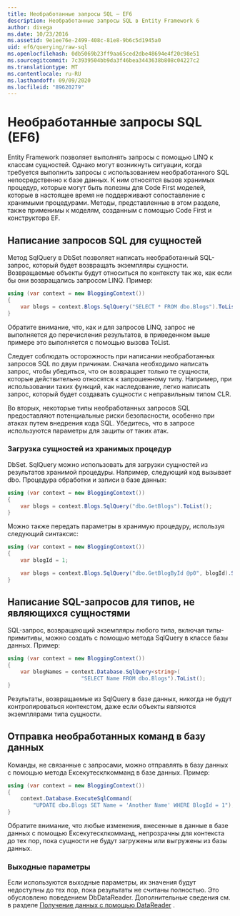 ```yaml
---
title: Необработанные запросы SQL — EF6
description: Необработанные запросы SQL в Entity Framework 6
author: divega
ms.date: 10/23/2016
ms.assetid: 9e1ee76e-2499-408c-81e8-9b6c5d1945a0
uid: ef6/querying/raw-sql
ms.openlocfilehash: 0db5069b23ff9aa65ced2dbe48694e4f20c98e51
ms.sourcegitcommit: 7c3939504bb9da3f46bea3443638b808c04227c2
ms.translationtype: MT
ms.contentlocale: ru-RU
ms.lasthandoff: 09/09/2020
ms.locfileid: "89620279"
---
```

# <a name="raw-sql-queries-ef6"></a>Необработанные запросы SQL (EF6)

Entity Framework позволяет выполнять запросы с помощью LINQ к классам сущностей. Однако могут возникнуть ситуации, когда требуется выполнить запросы с использованием необработанного SQL непосредственно к базе данных. К ним относятся вызов хранимых процедур, которые могут быть полезны для Code First моделей, которые в настоящее время не поддерживают сопоставление с хранимыми процедурами. Методы, представленные в этом разделе, также применимы к моделям, созданным с помощью Code First и конструктора EF.  

## <a name="writing-sql-queries-for-entities"></a>Написание запросов SQL для сущностей  

Метод SqlQuery в DbSet позволяет написать необработанный SQL-запрос, который будет возвращать экземпляры сущности. Возвращаемые объекты будут относиться по контексту так же, как если бы они возвращались запросом LINQ. Пример:  

``` csharp  
using (var context = new BloggingContext())
{
    var blogs = context.Blogs.SqlQuery("SELECT * FROM dbo.Blogs").ToList();
}
```  

Обратите внимание, что, как и для запросов LINQ, запрос не выполняется до перечисления результатов, в приведенном выше примере это выполняется с помощью вызова ToList.  

Следует соблюдать осторожность при написании необработанных запросов SQL по двум причинам. Сначала необходимо написать запрос, чтобы убедиться, что он возвращает только те сущности, которые действительно относятся к запрошенному типу. Например, при использовании таких функций, как наследование, легко написать запрос, который будет создавать сущности с неправильным типом CLR.  

Во вторых, некоторые типы необработанных запросов SQL предоставляют потенциальные риски безопасности, особенно при атаках путем внедрения кода SQL. Убедитесь, что в запросе используются параметры для защиты от таких атак.  

### <a name="loading-entities-from-stored-procedures"></a>Загрузка сущностей из хранимых процедур  

DbSet. SqlQuery можно использовать для загрузки сущностей из результатов хранимой процедуры. Например, следующий код вызывает dbo. Процедура обработки и записи в базе данных:  

``` csharp
using (var context = new BloggingContext())
{
    var blogs = context.Blogs.SqlQuery("dbo.GetBlogs").ToList();
}
```  

Можно также передать параметры в хранимую процедуру, используя следующий синтаксис:  

``` csharp
using (var context = new BloggingContext())
{
    var blogId = 1;

    var blogs = context.Blogs.SqlQuery("dbo.GetBlogById @p0", blogId).Single();
}
```  

## <a name="writing-sql-queries-for-non-entity-types"></a>Написание SQL-запросов для типов, не являющихся сущностями  

SQL-запрос, возвращающий экземпляры любого типа, включая типы-примитивы, можно создать с помощью метода SqlQuery в классе базы данных. Пример:  

``` csharp
using (var context = new BloggingContext())
{
    var blogNames = context.Database.SqlQuery<string>(
                       "SELECT Name FROM dbo.Blogs").ToList();
}
```  

Результаты, возвращаемые из SqlQuery в базе данных, никогда не будут контролироваться контекстом, даже если объекты являются экземплярами типа сущности.  

## <a name="sending-raw-commands-to-the-database"></a>Отправка необработанных команд в базу данных  

Команды, не связанные с запросами, можно отправлять в базу данных с помощью метода Ексекутесклкомманд в базе данных. Пример:  

``` csharp
using (var context = new BloggingContext())
{
    context.Database.ExecuteSqlCommand(
        "UPDATE dbo.Blogs SET Name = 'Another Name' WHERE BlogId = 1");
}
```  

Обратите внимание, что любые изменения, внесенные в данные в базе данных с помощью Ексекутесклкомманд, непрозрачны для контекста до тех пор, пока сущности не будут загружены или выгружены из базы данных.  

### <a name="output-parameters"></a>Выходные параметры  

Если используются выходные параметры, их значения будут недоступны до тех пор, пока результаты не считаны полностью. Это обусловлено поведением DbDataReader. Дополнительные сведения см. в разделе [Получение данных с помощью DataReader](https://go.microsoft.com/fwlink/?LinkID=398589) .  
